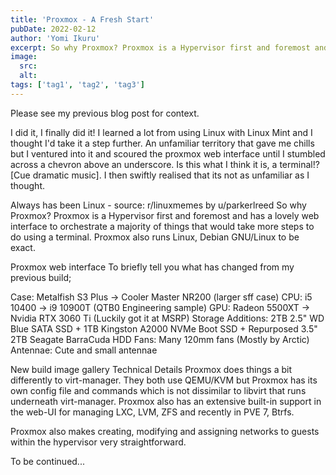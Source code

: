 ```yaml
---
title: 'Proxmox - A Fresh Start'
pubDate: 2022-02-12
author: 'Yomi Ikuru'
excerpt: So why Proxmox? Proxmox is a Hypervisor first and foremost and has a lovely web interface to orchestrate a majority of things that would take more steps to do using a terminal. Proxmox also runs Linux, Debian GNU/Linux to be exact.
image:
  src:
  alt:
tags: ['tag1', 'tag2', 'tag3']
---
```


Please see my previous blog post for context.

I did it, I finally did it! I learned a lot from using Linux with Linux Mint and I thought I'd take it a step further. An unfamiliar territory that gave me chills but I ventured into it and scoured the proxmox web interface until I stumbled across a chevron above an underscore. Is this what I think it is, a terminal!? [Cue dramatic music]. I then swiftly realised that its not as unfamiliar as I thought.

Always has been Linux - source: r/linuxmemes by u/parkerlreed
So why Proxmox? Proxmox is a Hypervisor first and foremost and has a lovely web interface to orchestrate a majority of things that would take more steps to do using a terminal. Proxmox also runs Linux, Debian GNU/Linux to be exact.

Proxmox web interface
To briefly tell you what has changed from my previous build;

Case: Metalfish S3 Plus -> Cooler Master NR200 (larger sff case)
CPU: i5 10400 -> i9 10900T (QTB0 Engineering sample)
GPU: Radeon 5500XT -> Nvidia RTX 3060 Ti (Luckily got it at MSRP)
Storage Additions: 2TB 2.5" WD Blue SATA SSD + 1TB Kingston A2000 NVMe Boot SSD + Repurposed 3.5" 2TB Seagate BarraCuda HDD
Fans: Many 120mm fans (Mostly by Arctic)
Antennae: Cute and small antennae

New build image gallery
Technical Details
Proxmox does things a bit differently to virt-manager. They both use QEMU/KVM but Proxmox has its own config file and commands which is not dissimilar to libvirt that runs underneath virt-manager. Proxmox also has an extensive built-in support in the web-UI for managing LXC, LVM, ZFS and recently in PVE 7, Btrfs.

Proxmox also makes creating, modifying and assigning networks to guests within the hypervisor very straightforward.

To be continued...
